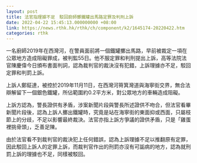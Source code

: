 ```yaml
---
layout: post
title: 法官指理據不足　駁回廚師擲鐵罐出馬路定罪及判刑上訴
date: 2022-04-22 15:45:13.000000000 +08:00
link: https://news.rthk.hk/rthk/ch/component/k2/1645174-20220422.htm
categories: rthk
---
```


一名廚師2019年在西灣河，在警員面前將一個鐵罐擲出馬路，早前被裁定一項在公眾地方造成阻礙罪成，被判監55日。他不服定罪和判刑提出上訴，高等法院法官陳慶偉今日頒布書面判詞，認為裁判官的裁決沒有犯錯，上訴理據亦不足，駁回定罪和判罰上訴。

上訴人鄭鉦達，被控於2019年11月11日，在西灣河筲箕灣道與海寧街交界，無合法辯解留下一個銀色鐵罐，所佔範圍約0.2平方米，對公眾地方的車輛造成阻礙。

上訴方認為，警長證供有矛盾，涉案新聞片段與警長所述證供不吻合，但法官看畢新聞片段後，認為上訴人擲出鐵罐時，究竟是站在海寧街的東面抑或西面，只屬枝節上的分歧，不足以影響最終裁決。法官亦指上訴方爭議的證供矛盾，只是「雞蛋裡挑骨頭」，乏善足陳。

由於法官看不到裁判官的裁決犯上任何錯誤，認為上訴理據不足以推翻原有定罪，因此駁回上訴人的定罪上訴，而裁判官作出的刑罰亦沒有可詬病的地方，認為就刑罰上訴的理據也不足，同樣被駁回。
